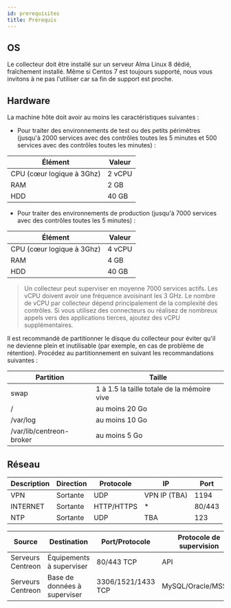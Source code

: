 ```yaml
---
id: prerequisites
title: Prérequis
---
```


## OS

Le collecteur doit être installé sur un serveur Alma Linux 8 dédié, fraîchement installé. Même si Centos 7 est toujours supporté, nous vous invitons à ne pas l'utiliser car sa fin de support est proche.

## Hardware

La machine hôte doit avoir au moins les caractéristiques suivantes :

* Pour traiter des environnements de test ou des petits périmètres (jusqu'à 2000 services avec des contrôles toutes les 5 minutes et 500 services avec des contrôles toutes les minutes) :

| Élément                     | Valeur    |
| ----------------------------| --------- |
| CPU  (cœur logique à 3Ghz)  | 2 vCPU    |
| RAM                         | 2 GB      |
| HDD                         | 40 GB     |

* Pour traiter des environnements de production (jusqu'à 7000 services avec des contrôles toutes les 5 minutes) :

| Élément                     | Valeur    |
| ----------------------------| --------- |
| CPU  (cœur logique à 3Ghz)  | 4 vCPU    |
| RAM                         | 4 GB      |
| HDD                         | 40 GB     |

> Un collecteur peut superviser en moyenne 7000 services actifs. Les vCPU doivent avoir une fréquence avoisinant les 3 GHz.
> Le nombre de vCPU par collecteur dépend principalement de la complexité des contrôles. Si vous utilisez des connecteurs
> ou réalisez de nombreux appels vers des applications tierces, ajoutez des vCPU supplémentaires.

Il est recommandé de partitionner le disque du collecteur pour éviter qu'il ne devienne plein et inutilisable (par exemple, en cas de problème de rétention).
Procédez au partitionnement en suivant les recommandations suivantes :

| Partition                  | Taille                                                                                                     |
|----------------------------|------------------------------------------------------------------------------------------------------------|
| swap                       | 1 à 1.5 la taille totale de la mémoire vive                                                                |
| /                          | au moins 20 Go                                                                                             |
| /var/log                   | au moins 10 Go                                                                                             |
| /var/lib/centreon-broker   | au moins 5 Go                                                                                              |

## Réseau

| Description | Direction | Protocole  | IP           | Port   |
| ----------- | --------- | ---------- | ------------ | ------ |
| VPN         | Sortante  | UDP        | VPN IP (TBA) | 1194   |
| INTERNET    | Sortante  | HTTP/HTTPS | *            | 80/443 |
| NTP         | Sortante  | UDP        | TBA          | 123    |

| Source             | Destination                  | Port/Protocole     | Protocole de supervision   |
| ------------------ | ---------------------------- | ------------------ | -------------------------- |
| Serveurs Centreon  | Équipements à superviser     | 80/443 TCP         | API                        |
| Serveurs Centreon  | Base de données à superviser | 3306/1521/1433 TCP | MySQL/Oracle/MSSQL         |
